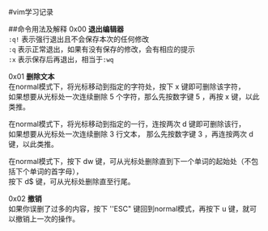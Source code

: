 #vim学习记录

##命令用法及解释
0x00 **退出编辑器**  
`:q!` 表示强行退出且不会保存本次的任何修改  
`:q` 表示正常退出，如果有没有保存的修改，会有相应的提示  
`:x` 表示保存后再退出，相当于`:wq`

0x01 **删除文本**  
在normal模式下，将光标移动到指定的字符处，按下 x 键即可删除该字符，  
如果想要从光标处一次连续删除 5 个字符，那么先按数字键 5 ，再按 x 键，以此类推。

在normal模式下，将光标移动到指定的一行，连按两次 d 键即可删除该行，  
如果想要从光标处一次连续删除 3 行文本， 那么先按数字键 3 ，再连按两次 d 键，以此类推。

在normal模式下，按下 dw 键，可从光标处删除直到下一个单词的起始处（不包括下个单词的首字母），  
按下 d$ 键，可从光标处删除直至行尾。

0x02 **撤销**  
如果你误删了过多的内容，按下 ''ESC" 键回到normal模式，再按下 u 键，就可以撤销上一次的操作。

